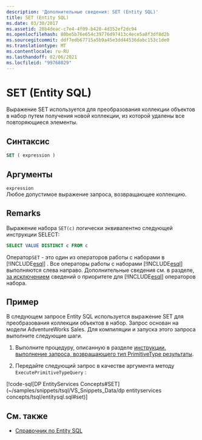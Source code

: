 ```yaml
---
description: 'Дополнительные сведения: SET (Entity SQL)'
title: SET (Entity SQL)
ms.date: 03/30/2017
ms.assetid: 28b4deac-c7e4-4f09-b428-4d352ef2dc94
ms.openlocfilehash: 80be5b76e654c39776d97413c4ece5a8f3df8d2b
ms.sourcegitcommit: ddf7edb67715a5b9a45e3dd44536dabc153c1de0
ms.translationtype: MT
ms.contentlocale: ru-RU
ms.lasthandoff: 02/06/2021
ms.locfileid: "99768029"
---
```

# <a name="set-entity-sql"></a>SET (Entity SQL)

Выражение SET используется для преобразования коллекции объектов в набор путем получения новой коллекции, из которой удалены все повторяющиеся элементы.  
  
## <a name="syntax"></a>Синтаксис  
  
```sql  
SET ( expression )  
```  
  
## <a name="arguments"></a>Аргументы  

 `expression`  
 Любое допустимое выражение запроса, возвращающее коллекцию.  
  
## <a name="remarks"></a>Remarks  

 Выражение набора `SET(c)` логически эквивалентно следующей инструкции SELECT:  
  
```sql  
SELECT VALUE DISTINCT c FROM c  
```  
  
 Оператор`SET` - это один из операторов работы с наборами в [!INCLUDE[esql](../../../../../../includes/esql-md.md)] . Все операторы работы с наборами [!INCLUDE[esql](../../../../../../includes/esql-md.md)] выполняются слева направо. Дополнительные сведения см. в разделе, [за исключением](except-entity-sql.md) сведений о приоритете для [!INCLUDE[esql](../../../../../../includes/esql-md.md)] операторов набора.  
  
## <a name="example"></a>Пример  

 В следующем запросе Entity SQL используется выражение SET для преобразования коллекции объектов в набор. Запрос основан на модели AdventureWorks Sales. Для компиляции и запуска этого запроса выполните следующие шаги.  
  
1. Выполните процедуру, описанную в разделе [инструкции. выполнение запроса, возвращающего тип PrimitiveType результаты](../how-to-execute-a-query-that-returns-primitivetype-results.md).  
  
2. Передайте следующий запрос в качестве аргумента методу `ExecutePrimitiveTypeQuery` :  
  
 [!code-sql[DP EntityServices Concepts#SET](~/samples/snippets/tsql/VS_Snippets_Data/dp entityservices concepts/tsql/entitysql.sql#set)]  
  
## <a name="see-also"></a>См. также

- [Справочник по Entity SQL](entity-sql-reference.md)
